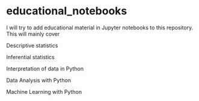 # educational_notebooks

I will try to add educational material in Jupyter notebooks to this repository. This will mainly cover

Descriptive statistics

Inferential statistics

Interpretation of data in Python

Data Analysis with Python

Machine Learning with Python

